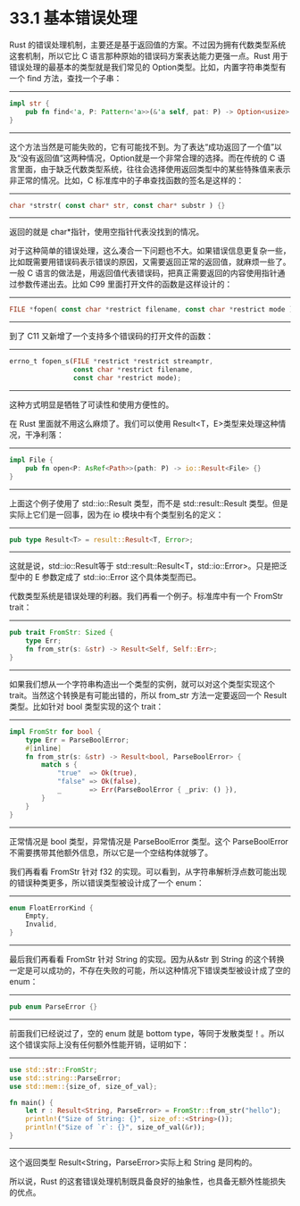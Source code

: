 # 33.1 基本错误处理

Rust 的错误处理机制，主要还是基于返回值的方案。不过因为拥有代数类型系统这套机制，所以它比 C 语言那种原始的错误码方案表达能力更强一点。Rust 用于错误处理的最基本的类型就是我们常见的 Option<T>类型。比如，内置字符串类型有一个 find 方法，查找一个子串：

---

```rust
impl str {
    pub fn find<'a, P: Pattern<'a>>(&'a self, pat: P) -> Option<usize> {}
}
```

---

这个方法当然是可能失败的，它有可能找不到。为了表达“成功返回了一个值”以及“没有返回值”这两种情况，Option<usize>就是一个非常合理的选择。而在传统的 C 语言里面，由于缺乏代数类型系统，往往会选择使用返回类型中的某些特殊值来表示非正常的情况。比如，C 标准库中的子串查找函数的签名是这样的：

---

```rust
char *strstr( const char* str, const char* substr ) {}
```

---

返回的就是 char\*指针，使用空指针代表没找到的情况。

对于这种简单的错误处理，这么凑合一下问题也不大。如果错误信息更复杂一些，比如既需要用错误码表示错误的原因，又需要返回正常的返回值，就麻烦一些了。一般 C 语言的做法是，用返回值代表错误码，把真正需要返回的内容使用指针通过参数传递出去。比如 C99 里面打开文件的函数是这样设计的：

---

```rust
FILE *fopen( const char *restrict filename, const char *restrict mode );
```

---

到了 C11 又新增了一个支持多个错误码的打开文件的函数：

---

```rust
errno_t fopen_s(FILE *restrict *restrict streamptr,
                const char *restrict filename,
                const char *restrict mode);
```

---

这种方式明显是牺牲了可读性和使用方便性的。

在 Rust 里面就不用这么麻烦了。我们可以使用 Result<T，E>类型来处理这种情况，干净利落：

---

```rust
impl File {
    pub fn open<P: AsRef<Path>>(path: P) -> io::Result<File> {}
}
```

---

上面这个例子使用了 std::io::Result 类型，而不是 std::result::Result 类型。但是实际上它们是一回事，因为在 io 模块中有个类型别名的定义：

---

```rust
pub type Result<T> = result::Result<T, Error>;
```

---

这就是说，std::io::Result<T>等于 std::result::Result<T，std::io::Error>。只是把泛型中的 E 参数定成了 std::io::Error 这个具体类型而已。

代数类型系统是错误处理的利器。我们再看一个例子。标准库中有一个 FromStr trait：

---

```rust
pub trait FromStr: Sized {
    type Err;
    fn from_str(s: &str) -> Result<Self, Self::Err>;
}
```

---

如果我们想从一个字符串构造出一个类型的实例，就可以对这个类型实现这个 trait。当然这个转换是有可能出错的，所以 from\_str 方法一定要返回一个 Result 类型。比如针对 bool 类型实现的这个 trait：

---

```rust
impl FromStr for bool {
    type Err = ParseBoolError;
    #[inline]
    fn from_str(s: &str) -> Result<bool, ParseBoolError> {
        match s {
            "true"  => Ok(true),
            "false" => Ok(false),
            _       => Err(ParseBoolError { _priv: () }),
        }
    }
}
```

---

正常情况是 bool 类型，异常情况是 ParseBoolError 类型。这个 ParseBoolError 不需要携带其他额外信息，所以它是一个空结构体就够了。

我们再看看 FromStr 针对 f32 的实现。可以看到，从字符串解析浮点数可能出现的错误种类更多，所以错误类型被设计成了一个 enum：

---

```rust
enum FloatErrorKind {
    Empty,
    Invalid,
}
```

---

最后我们再看看 FromStr 针对 String 的实现。因为从&str 到 String 的这个转换一定是可以成功的，不存在失败的可能，所以这种情况下错误类型被设计成了空的 enum：

---

```rust
pub enum ParseError {}
```

---

前面我们已经说过了，空的 enum 就是 bottom type，等同于发散类型！。所以这个错误实际上没有任何额外性能开销，证明如下：

---

```rust
use std::str::FromStr;
use std::string::ParseError;
use std::mem::{size_of, size_of_val};

fn main() {
    let r : Result<String, ParseError> = FromStr::from_str("hello");
    println!("Size of String: {}", size_of::<String>());
    println!("Size of `r`: {}", size_of_val(&r));
}
```

---

这个返回类型 Result<String，ParseError>实际上和 String 是同构的。

所以说，Rust 的这套错误处理机制既具备良好的抽象性，也具备无额外性能损失的优点。
